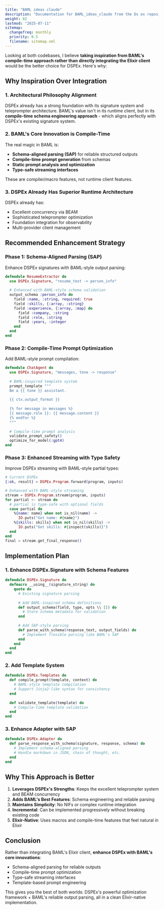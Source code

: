 ```yaml
---
title: "BAML ideas claude"
description: "Documentation for BAML_ideas_claude from the Ds ex repository."
weight: 82
lastmod: "2025-07-11"
sitemap:
  changefreq: monthly
  priority: 0.5
  filename: sitemap.xml
---
```


Looking at both codebases, I believe **taking inspiration from BAML's compile-time approach rather than directly integrating the Elixir client** would be the better choice for DSPEx. Here's why:

## Why Inspiration Over Integration

### 1. **Architectural Philosophy Alignment**
DSPEx already has a strong foundation with its signature system and teleprompter architecture. BAML's value isn't in its runtime client, but in its **compile-time schema engineering approach** - which aligns perfectly with DSPEx's existing signature system.

### 2. **BAML's Core Innovation is Compile-Time**
The real magic in BAML is:
- **Schema-aligned parsing (SAP)** for reliable structured outputs
- **Compile-time prompt generation** from schemas
- **Static prompt analysis and optimization**
- **Type-safe streaming interfaces**

These are compiler/macro features, not runtime client features.

### 3. **DSPEx Already Has Superior Runtime Architecture**
DSPEx already has:
- Excellent concurrency via BEAM
- Sophisticated teleprompter optimization
- Foundation integration for observability
- Multi-provider client management

## Recommended Enhancement Strategy

### Phase 1: Schema-Aligned Parsing (SAP)
Enhance DSPEx signatures with BAML-style output parsing:

```elixir
defmodule ResumeExtractor do
  use DSPEx.Signature, "resume_text -> person_info"
  
  # Enhanced with BAML-style schema validation
  output_schema :person_info do
    field :name, :string, required: true
    field :skills, {:array, :string}
    field :experience, {:array, :map} do
      field :company, :string
      field :role, :string
      field :years, :integer
    end
  end
end
```

### Phase 2: Compile-Time Prompt Optimization
Add BAML-style prompt compilation:

```elixir
defmodule ChatAgent do
  use DSPEx.Signature, "messages, tone -> response"
  
  # BAML-inspired template system
  prompt_template """
  Be a {{ tone }} assistant.
  
  {{ ctx.output_format }}
  
  {% for message in messages %}
  {{ message.role }}: {{ message.content }}
  {% endfor %}
  """
  
  # Compile-time prompt analysis
  validate_prompt_safety()
  optimize_for_model(:gpt4)
end
```

### Phase 3: Enhanced Streaming with Type Safety
Improve DSPEx streaming with BAML-style partial types:

```elixir
# Current DSPEx
{:ok, result} = DSPEx.Program.forward(program, inputs)

# Enhanced with BAML-style streaming
stream = DSPEx.Program.stream(program, inputs)
for partial <- stream do
  # partial is type-safe with optional fields
  case partial do
    %{name: name} when not is_nil(name) -> 
      IO.puts("Got name: #{name}")
    %{skills: skills} when not is_nil(skills) ->
      IO.puts("Got skills: #{inspect(skills)}")
  end
end
final = stream.get_final_response()
```

## Implementation Plan

### 1. **Enhance DSPEx.Signature with Schema Features**
```elixir
defmodule DSPEx.Signature do
  defmacro __using__(signature_string) do
    quote do
      # Existing signature parsing
      
      # Add BAML-inspired schema definitions
      def output_schema(field, type, opts \\ []) do
        # Store schema metadata for validation
      end
      
      # Add SAP-style parsing
      def parse_with_schema(response_text, output_fields) do
        # Implement flexible parsing like BAML's SAP
      end
    end
  end
end
```

### 2. **Add Template System**
```elixir
defmodule DSPEx.Templates do
  def compile_prompt(template, context) do
    # BAML-style template compilation
    # Support Jinja2-like syntax for consistency
  end
  
  def validate_template(template) do
    # Compile-time template validation
  end
end
```

### 3. **Enhance Adapter with SAP**
```elixir
defmodule DSPEx.Adapter do
  def parse_response_with_schema(signature, response, schema) do
    # Implement schema-aligned parsing
    # Handle markdown in JSON, chain of thought, etc.
  end
end
```

## Why This Approach is Better

1. **Leverages DSPEx's Strengths**: Keeps the excellent teleprompter system and BEAM concurrency
2. **Adds BAML's Best Features**: Schema engineering and reliable parsing
3. **Maintains Simplicity**: No NIFs or complex runtime integration
4. **Incremental**: Can be implemented progressively without breaking existing code
5. **Elixir-Native**: Uses macros and compile-time features that feel natural in Elixir

## Conclusion

Rather than integrating BAML's Elixir client, **enhance DSPEx with BAML's core innovations**:
- Schema-aligned parsing for reliable outputs
- Compile-time prompt optimization  
- Type-safe streaming interfaces
- Template-based prompt engineering

This gives you the best of both worlds: DSPEx's powerful optimization framework + BAML's reliable output parsing, all in a clean Elixir-native implementation.

